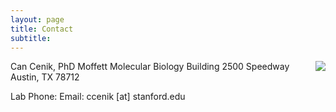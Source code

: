 ```yaml
---
layout: page
title: Contact
subtitle: 
---
```

<img style="float: right;" src="/img/MBB.jpeg">
Can Cenik, PhD
Moffett Molecular Biology Building
2500 Speedway
Austin, TX 78712


Lab Phone: 
Email: ccenik [at] stanford.edu
